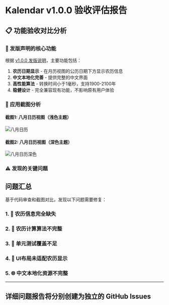 # Kalendar v1.0.0 验收评估报告

## 📋 功能验收对比分析

### 🎯 发版声明的核心功能
根据 [v1.0.0 发版说明](https://github.com/sagarey/kalendar/releases/tag/v1.0.0)，主要功能包括：

1. **农历日期显示** - 在月历视图的公历日期下方显示农历信息
2. **中文本地化完善** - 提供完整的中文界面
3. **高性能算法** - 转换时间小于1毫秒，支持1900-2100年
4. **稳健设计** - 完全兼容现有功能，不影响原有用户体验

### 📱 应用截图分析

#### 截图1: 八月日历视图（浅色主题）
![八月日历](https://github.com/sagarey/kalendar/blob/main/screenshots/august_calendar.png)

#### 截图2: 八月日历视图（深色主题）  
![八月日历深色](https://github.com/sagarey/kalendar/blob/main/screenshots/august_calendar_dark.png)

### ⚠️ 发现的关键问题

## 问题汇总

基于代码审查和截图对比，发现以下问题需要修复：

### 1. 🚨 农历信息完全缺失
### 2. 🔧 农历计算算法不完整  
### 3. 📝 单元测试覆盖不足
### 4. 🎨 UI布局未适配农历显示
### 5. 🌐 中文本地化资源不完整

---

## 详细问题报告将分别创建为独立的 GitHub Issues